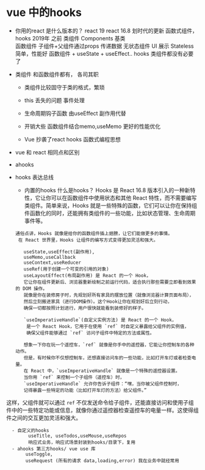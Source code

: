 # vue 中的hooks
- 你用的react 是什么版本的？
     react 19
     react 16.8 划时代的更新 函数式组件， hooks 2019年
     之前 类组件 Components 基类  
     函数组件 子组件+父组件通过props 传递数据 无状态组件
     UI 展示 Stateless 简单，性能好
     函数组件 + useState + useEffect.. hooks 类组件都没有必要了

- 类组件
    和函数组件都有， 各司其职
    - 类组件比较固守于类的格式，繁琐
    - this 丢失的问题 事件处理
    - 生命周期钩子函数 由useEffect 副作用代替
    - 开销大些 函数组件结合memo,useMemo 更好的性能优化

    - Vue 抄袭了react 
           hooks 函数式编程思想
      

- vue 和 react 相同点和区别 
- ahooks 

 - hooks 表达总线
      - 内置的hooks
      什么是hooks？
      Hooks 是 React 16.8 版本引入的一种新特性，它让你可以在函数组件中使用状态和其他 React 特性，而不需要编写类组件。简单来说，Hooks 就是一些特殊的函数，它们可以让你在保持组件函数化的同时，还能拥有类组件的一些功能，比如状态管理、生命周期事件等。

       通俗点讲，Hooks 就像是给你的函数组件插上翅膀，让它们能做更多的事情。
        在 React 世界里，Hooks 让组件的编写方式变得更加灵活和强大。

          useState,useEffect(副作用),
          useMemo,useCallback
          useContext,useReducer 
          useRef(用于创建一个可变的引用的对象) 
          useLayoutEffect(布局副作用) 是 React 的一个 Hook，
          它让你在组件更新后、浏览器重新绘制之前运行代码，适合执行那些需要立即看到效果的 DOM 操作。
          就像是你在装修房子时，先规划好所有家具的摆放位置（就像浏览器计算页面布局），
          然后立刻搬进家具（进行DOM操作）。这个Hook让你在规划好后立刻行动，
          确保一切都按照计划进行，用户很快就能看到装修好的样子。

          `useImperativeHandle`(自定义实例方法) 是 React 的一个 Hook，
           是一个 React Hook，它用于在使用 `ref` 时自定义暴露给父组件的实例值，
           确保父组件能够通过 `ref` 访问子组件中特定的方法或属性。

          想象一下你在玩一个遥控车，`ref` 就像是你手中的遥控器，它能让你控制车的各种动作。
          但是，有时候你不仅想控制车，还想直接访问车的一些功能，比如打开车灯或者检查电量。
          在 React 中，`useImperativeHandle` 就像是一个特殊的遥控器设置。
          当你用 `ref` 来控制一个子组件（遥控车）时，
          `useImperativeHandle` 允许你告诉子组件：“嘿，当你被父组件控制时，
          记得暴露一些特定的功能（比如打开车灯的方法）给父组件。”

这样，父组件就可以通过 `ref` 不仅发送命令给子组件，还能直接访问和使用子组件中的一些特定功能或信息，就像你通过遥控器检查遥控车的电量一样。这使得组件之间的交互更加灵活和强大。


      - 自定义的hooks
            useTitle, useTodos,useMouse,useRepos
            响应式业务，响应式场景封装到hooks/目录下，复用
      - ahooks 第三方hooks/ vue use 库
           useToggle,
           useRequest (所有的请求 data,loading,error) 我在业务中就经常用

